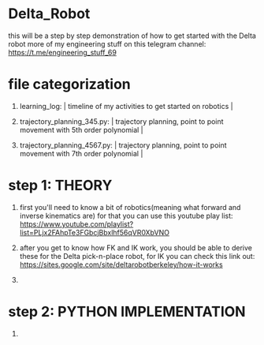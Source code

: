 # Delta_Robot

 this will be a step by step demonstration of how to get started with the Delta robot
 more of my engineering stuff on this telegram channel: 
 https://t.me/engineering_stuff_69

# file categorization

 1. learning_log: | timeline of my activities to get started on robotics |
 
 2. trajectory_planning_345.py: | trajectory planning, point to point movement with 5th order polynomial |
 
 3. trajectory_planning_4567.py: | trajectory planning, point to point movement with 7th order polynomial |

# step 1: THEORY

 1. first you'll need to know a bit of robotics(meaning what forward and inverse kinematics are)
    for that you can use this youtube play list:
    https://www.youtube.com/playlist?list=PLjx2FAhpTe3FGbcjBbxlhf56qVR0XbVNO
 
 2. after you get to know how FK and IK work, you should be able to derive these for the Delta pick-n-place robot, for IK you can 
    check this link out:
    https://sites.google.com/site/deltarobotberkeley/how-it-works

 3. 

# step 2: PYTHON IMPLEMENTATION 

 1. 
